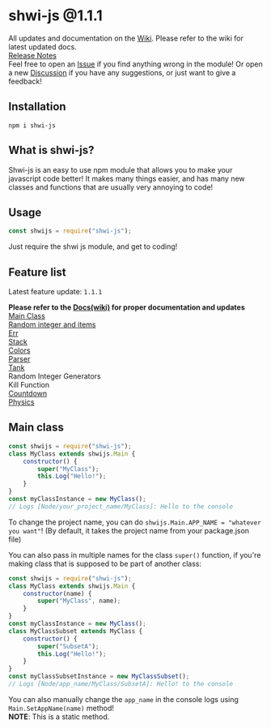 # shwi-js @1.1.1

All updates and documentation on the [Wiki](https://github.com/Shwibi/shwi-js/wiki). Please refer to the wiki for latest updated docs. \
[Release Notes](./ReleaseNotes.md) \
Feel free to open an [Issue](https://github.com/Shwibi/shwi-js/issues) if you find anything wrong in the module! Or open a new [Discussion](https://github.com/Shwibi/shwi-js/discussions) if you have any suggestions, or just want to give a feedback!

## Installation

```
npm i shwi-js
```

## What is shwi-js?

Shwi-js is an easy to use npm module that allows you to make your javascript code better! It makes many things easier, and has many new classes and functions that are usually very annoying to code!

## Usage

```js
const shwijs = require("shwi-js");
```

Just require the shwi js module, and get to coding!

## Feature list

Latest feature update: `1.1.1`

**Please refer to the [Docs(wiki)](https://github.com/Shwibi/shwi-js/wiki) for proper documentation and updates** \
[Main Class](#main-class) \
[Random integer and items](https://github.com/Shwibi/shwi-js/wiki/Random) \
[Err](https://github.com/Shwibi/shwi-js/wiki/Error) \
[Stack](https://github.com/Shwibi/shwi-js/wiki/Stack) \
[Colors](https://github.com/Shwibi/shwi-js/wiki/Colors) \
[Parser](https://github.com/Shwibi/shwi-js/wiki/Parser) \
[Tank](https://github.com/Shwibi/shwi-js/wiki/Tank) \
Random Integer Generators \
Kill Function \
[Countdown](https://github.com/Shwibi/shwi-js/wiki/Countdown) \
[Physics](https://github.com/Shwibi/shwi-js/wiki/Physics)

## Main class

```js
const shwijs = require("shwi-js");
class MyClass extends shwijs.Main {
	constructor() {
		super("MyClass");
		this.Log("Hello!");
	}
}
const myClassInstance = new MyClass();
// Logs [Node/your_project_name/MyClass]: Hello to the console
```

To change the project name, you can do `shwijs.Main.APP_NAME = "whatever you want"`!
(By default, it takes the project name from your package.json file)

You can also pass in multiple names for the class `super()` function, if you're making class that is supposed to be part of another class:

```js
const shwijs = require("shwi-js");
class MyClass extends shwijs.Main {
	constructor(name) {
		super("MyClass", name);
	}
}
const myClassInstance = new MyClass();
class MyClassSubset extends MyClass {
	constructor() {
		super("SubsetA");
		this.Log("Hello!");
	}
}
const myClassSubsetInstance = new MyClassSubset();
// Logs [Node/app_name/MyClass/SubsetA]: Hello! to the console
```

You can also manually change the `app_name` in the console logs using `Main.SetAppName(name)` method! \
**NOTE**: This is a static method.
